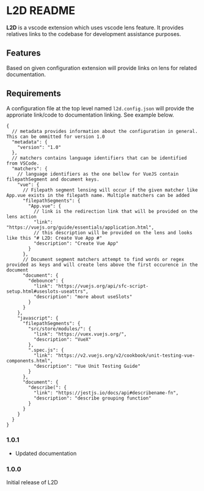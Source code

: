 # L2D README

**L2D** is a vscode extension which uses vscode lens feature. It provides relatives links to the codebase for development assistance purposes.

## Features

Based on given configuration extension will provide links on lens for related documentation.

## Requirements

A configuration file at the top level named `l2d.config.json` will provide the approriate link/code to documentation linking. See example below.

```
{
  // metadata provides information about the configuration in general. This can be ommitted for version 1.0
  "metadata": {
    "version": "1.0"
  },
  // matchers contains language identifiers that can be identified from VSCode.
  "matchers": {
    // language identifiers as the one bellow for VueJS contain filepathSegment and document keys.
    "vue": {
      // Filepath segment lensing will occur if the given matcher like App.vue exists in the filepath name. Multiple matchers can be added
      "filepathSegments": {
        "App.vue": {
          // link is the redirection link that will be provided on the lens action
          "link": "https://vuejs.org/guide/essentials/application.html",
          // this description will be provided on the lens and looks like this "# L2D: Create Vue App #"
          "description": "Create Vue App"
        }
      },
      // Document segment matchers attempt to find words or regex provided as keys and will create lens above the first occurence in the document
      "document": {
        "debounce": {
          "link": "https://vuejs.org/api/sfc-script-setup.html#useslots-useattrs",
          "description": "more about useSlots"
        }
      }
    },
    "javascript": {
      "filepathSegments": {
        "src/store/modules/": {
          "link": "https://vuex.vuejs.org/",
          "description": "VueX"
        },
        ".spec.js": {
          "link": "https://v2.vuejs.org/v2/cookbook/unit-testing-vue-components.html",
          "description": "Vue Unit Testing Guide"
        }
      },
      "document": {
        "describe(": {
          "link": "https://jestjs.io/docs/api#describename-fn",
          "description": "describe grouping function"
        }
      }
    }
  }
}
```

### 1.0.1

- Updated documentation

### 1.0.0

Initial release of L2D
